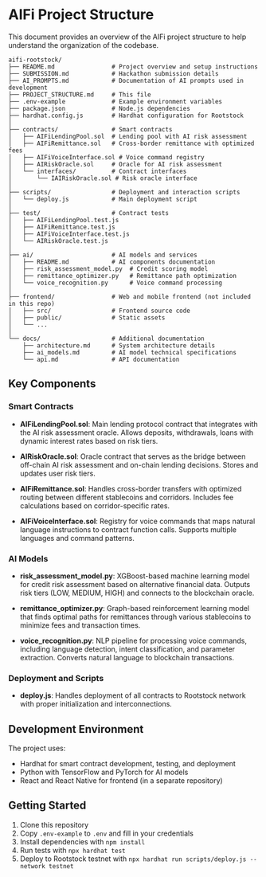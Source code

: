 # AIFi Project Structure

This document provides an overview of the AIFi project structure to help understand the organization of the codebase.

```
aifi-rootstock/
├── README.md                # Project overview and setup instructions
├── SUBMISSION.md            # Hackathon submission details
├── AI_PROMPTS.md            # Documentation of AI prompts used in development
├── PROJECT_STRUCTURE.md     # This file
├── .env-example             # Example environment variables
├── package.json             # Node.js dependencies
├── hardhat.config.js        # Hardhat configuration for Rootstock
│
├── contracts/               # Smart contracts
│   ├── AIFiLendingPool.sol  # Lending pool with AI risk assessment
│   ├── AIFiRemittance.sol   # Cross-border remittance with optimized fees
│   ├── AIFiVoiceInterface.sol # Voice command registry
│   ├── AIRiskOracle.sol     # Oracle for AI risk assessment
│   └── interfaces/          # Contract interfaces
│       └── IAIRiskOracle.sol # Risk oracle interface
│
├── scripts/                 # Deployment and interaction scripts
│   └── deploy.js            # Main deployment script
│
├── test/                    # Contract tests
│   ├── AIFiLendingPool.test.js
│   ├── AIFiRemittance.test.js
│   ├── AIFiVoiceInterface.test.js
│   └── AIRiskOracle.test.js
│
├── ai/                      # AI models and services
│   ├── README.md            # AI components documentation
│   ├── risk_assessment_model.py  # Credit scoring model
│   ├── remittance_optimizer.py   # Remittance path optimization
│   └── voice_recognition.py      # Voice command processing
│
├── frontend/                # Web and mobile frontend (not included in this repo)
│   ├── src/                 # Frontend source code
│   ├── public/              # Static assets
│   └── ...
│
└── docs/                    # Additional documentation
    ├── architecture.md      # System architecture details
    ├── ai_models.md         # AI model technical specifications
    └── api.md               # API documentation
```

## Key Components

### Smart Contracts

- **AIFiLendingPool.sol**: Main lending protocol contract that integrates with the AI risk assessment oracle. Allows deposits, withdrawals, loans with dynamic interest rates based on risk tiers.

- **AIRiskOracle.sol**: Oracle contract that serves as the bridge between off-chain AI risk assessment and on-chain lending decisions. Stores and updates user risk tiers.

- **AIFiRemittance.sol**: Handles cross-border transfers with optimized routing between different stablecoins and corridors. Includes fee calculations based on corridor-specific rates.

- **AIFiVoiceInterface.sol**: Registry for voice commands that maps natural language instructions to contract function calls. Supports multiple languages and command patterns.

### AI Models

- **risk_assessment_model.py**: XGBoost-based machine learning model for credit risk assessment based on alternative financial data. Outputs risk tiers (LOW, MEDIUM, HIGH) and connects to the blockchain oracle.

- **remittance_optimizer.py**: Graph-based reinforcement learning model that finds optimal paths for remittances through various stablecoins to minimize fees and transaction times.

- **voice_recognition.py**: NLP pipeline for processing voice commands, including language detection, intent classification, and parameter extraction. Converts natural language to blockchain transactions.

### Deployment and Scripts

- **deploy.js**: Handles deployment of all contracts to Rootstock network with proper initialization and interconnections.

## Development Environment

The project uses:
- Hardhat for smart contract development, testing, and deployment
- Python with TensorFlow and PyTorch for AI models
- React and React Native for frontend (in a separate repository)

## Getting Started

1. Clone this repository
2. Copy `.env-example` to `.env` and fill in your credentials
3. Install dependencies with `npm install`
4. Run tests with `npx hardhat test`
5. Deploy to Rootstock testnet with `npx hardhat run scripts/deploy.js --network testnet` 